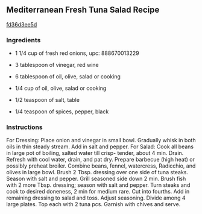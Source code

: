 ## Mediterranean Fresh Tuna Salad Recipe

[fd36d3ee5d](http://cookeatshare.com/recipes/mediterranean-fresh-tuna-salad-51550)

### Ingredients

 - 1 1/4 cup of fresh red onions, upc: 888670013229

 - 3 tablespoon of vinegar, red wine

 - 6 tablespoon of oil, olive, salad or cooking

 - 1/4 cup of oil, olive, salad or cooking

 - 1/2 teaspoon of salt, table

 - 1/4 teaspoon of spices, pepper, black

### Instructions

For Dressing: Place onion and vinegar in small bowl. Gradually whisk in both oils in thin steady stream. Add in salt and pepper. For Salad: Cook all beans in large pot of boiling, salted water till crisp- tender, about 4 min. Drain. Refresh with cool water, drain, and pat dry. Prepare barbecue (high heat) or possibly preheat broiler. Combine beans, fennel, watercress, Radicchio, and olives in large bowl. Brush 2 Tbsp. dressing over one side of tuna steaks. Season with salt and pepper. Grill seasoned side down 2 min. Brush fish with 2 more Tbsp. dressing; season with salt and pepper. Turn steaks and cook to desired doneness, 2 min for medium rare. Cut into fourths. Add in remaining dressing to salad and toss. Adjust seasoning. Divide among 4 large plates. Top each with 2 tuna pcs. Garnish with chives and serve.